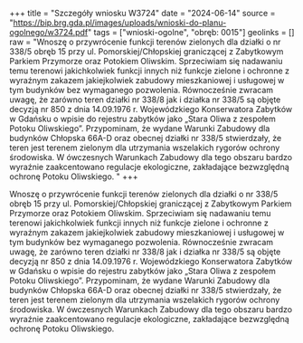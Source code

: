+++
title = "Szczegóły wniosku W3724"
date = "2024-06-14"
source = "https://bip.brg.gda.pl/images/uploads/wnioski-do-planu-ogolnego/w3724.pdf"
tags = ["wnioski-ogolne", "obręb: 0015"]
geolinks = []
raw = "Wnoszę o przywrócenie funkcji terenów zielonych dla działki o nr 338/5 obręb 15 przy ul. Pomorskiej/Chłopskiej graniczącej z Zabytkowym Parkiem Przymorze oraz Potokiem Oliwskim. Sprzeciwiam się nadawaniu temu terenowi jakichkolwiek funkcji innych niż funkcje zielone i ochronne z wyraźnym zakazem jakiejkolwiek zabudowy mieszkaniowej i usługowej w tym budynków bez wymaganego pozwolenia. Równocześnie zwracam uwagę, że zarówno teren działki nr 338/8 jak i działka nr 338/5 są objęte decyzją nr 850 z dnia 14.09.1976 r. Wojewódzkiego Konserwatora Zabytków w Gdańsku o wpisie do rejestru zabytków jako „Stara Oliwa z zespołem Potoku Oliwskiego”. Przypominam, że wydane Warunki Zabudowy dla budynków Chłopska 66A-D oraz obecnej działki nr 338/5 stwierdzały, że teren jest terenem zielonym dla utrzymania wszelakich rygorów ochrony środowiska. W ówczesnych Warunkach Zabudowy dla tego obszaru bardzo wyraźnie zaakcentowano regulacje ekologiczne, zakładające bezwzględną ochronę Potoku Oliwskiego. "
+++

Wnoszę o przywrócenie funkcji terenów zielonych dla działki o nr 338/5 obręb 15
przy ul. Pomorskiej/Chłopskiej graniczącej z Zabytkowym Parkiem Przymorze oraz Potokiem
Oliwskim. Sprzeciwiam się nadawaniu temu terenowi jakichkolwiek funkcji innych niż funkcje
zielone i ochronne z wyraźnym zakazem jakiejkolwiek zabudowy mieszkaniowej i usługowej w
tym budynków bez wymaganego pozwolenia. Równocześnie zwracam uwagę, że zarówno teren
działki nr 338/8 jak i działka nr 338/5 są objęte decyzją nr 850 z dnia 14.09.1976 r.
Wojewódzkiego Konserwatora Zabytków w Gdańsku o wpisie do rejestru zabytków jako „Stara
Oliwa z zespołem Potoku Oliwskiego”. Przypominam, że wydane Warunki Zabudowy dla
budynków Chłopska 66A-D oraz obecnej działki nr 338/5 stwierdzały, że teren jest terenem
zielonym dla utrzymania wszelakich rygorów ochrony środowiska. W ówczesnych Warunkach
Zabudowy dla tego obszaru bardzo wyraźnie zaakcentowano regulacje ekologiczne, zakładające
bezwzględną ochronę Potoku Oliwskiego.



